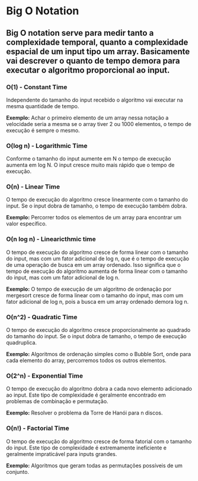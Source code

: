 # Big O Notation

## Big O notation serve para medir tanto a complexidade temporal, quanto a complexidade espacial de um input tipo um array. Basicamente vai descrever o quanto de tempo demora para executar o algoritmo proporcional ao input.

### O(1) - Constant Time
Independente do tamanho do input recebido o algoritmo vai executar na mesma quantidade de tempo.

**Exemplo:** Achar o primeiro elemento de um array nessa notação a velocidade seria a mesma se o array tiver 2 ou 1000 elementos, o tempo de execução é sempre o mesmo.

### O(log n) - Logarithmic Time
Conforme o tamanho do input aumente em N o tempo de execução aumenta em log N. O input cresce muito mais rápido que o tempo de execução.

### O(n) - Linear Time
O tempo de execução do algoritmo cresce linearmente com o tamanho do input. Se o input dobra de tamanho, o tempo de execução também dobra.

**Exemplo:** Percorrer todos os elementos de um array para encontrar um valor específico.

### O(n log n) - Linearicthmic time
O tempo de execução do algoritmo cresce de forma linear com o tamanho do input, mas com um fator adicional de log n, que é o tempo de execução de uma operação de busca em um array ordenado. Isso significa que o tempo de execução do algoritmo aumenta de forma linear com o tamanho do input, mas com um fator adicional de log n. 

**Exemplo:** O tempo de execução de um algoritmo de ordenação por mergesort cresce de forma linear com o tamanho do input, mas com um fator adicional de log n, pois a busca em um array ordenado demora log n.

### O(n^2) - Quadratic Time
O tempo de execução do algoritmo cresce proporcionalmente ao quadrado do tamanho do input. Se o input dobra de tamanho, o tempo de execução quadruplica.

**Exemplo:** Algoritmos de ordenação simples como o Bubble Sort, onde para cada elemento do array, percorremos todos os outros elementos.

### O(2^n) - Exponential Time
O tempo de execução do algoritmo dobra a cada novo elemento adicionado ao input. Este tipo de complexidade é geralmente encontrado em problemas de combinação e permutação.

**Exemplo:** Resolver o problema da Torre de Hanói para n discos.

### O(n!) - Factorial Time
O tempo de execução do algoritmo cresce de forma fatorial com o tamanho do input. Este tipo de complexidade é extremamente ineficiente e geralmente impraticável para inputs grandes.

**Exemplo:** Algoritmos que geram todas as permutações possíveis de um conjunto.